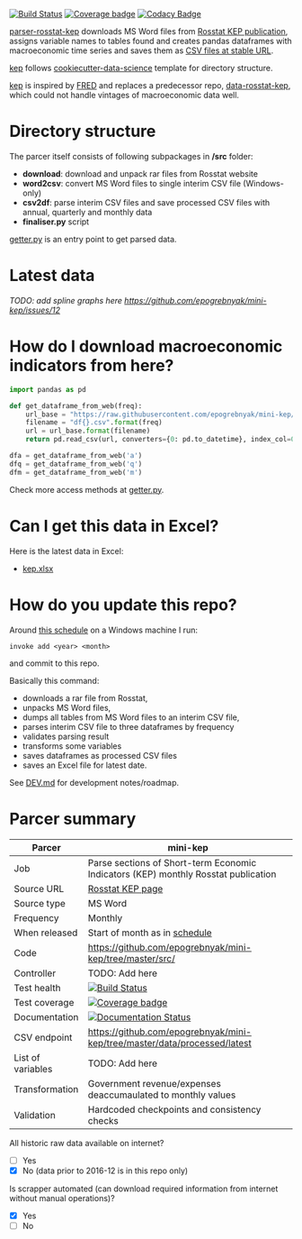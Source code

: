 [![Build Status](https://travis-ci.org/mini-kep/parser-rosstat-kep.svg?branch=master)](https://travis-ci.org/mini-kep/parser-rosstat-kep)
[![Coverage badge](https://codecov.io/gh/mini-kep/parser-rosstat-kep/branch/master/graphs/badge.svg)](https://codecov.io/gh/mini-kep/parser-rosstat-kep)
[![Codacy Badge](https://api.codacy.com/project/badge/Grade/8a467743314641b4a22b66b327834367)](https://www.codacy.com/app/epogrebnyak/mini-kep?utm_source=github.com&amp;utm_medium=referral&amp;utm_content=epogrebnyak/mini-kep&amp;utm_campaign=Badge_Grade)

           
[parser-rosstat-kep][kep] downloads MS Word files from [Rosstat KEP publication][Rosstat], 
assigns variable names to tables found and creates pandas dataframes with 
macroeconomic time series and saves them as [CSV files at stable URL][backend]. 

  [kep]: https://github.com/mini-kep/parser-rosstat-kep
  [Rosstat]: http://www.gks.ru/wps/wcm/connect/rosstat_main/rosstat/ru/statistics/publications/catalog/doc_1140080765391
  [backend]: https://github.com/mini-kep/parser-rosstat-kep/tree/master/data/processed/latest

[kep] follows [cookiecutter-data-science](https://github.com/drivendata/cookiecutter-data-science) template for 
directory structure. 

[kep] is inspired by [FRED](https://fred.stlouisfed.org/) and replaces a predecessor repo,
[data-rosstat-kep](https://github.com/epogrebnyak/data-rosstat-kep), which could not handle vintages of
macroeconomic data well. 

# Directory structure

The parcer itself consists of following subpackages in **/src** folder:
   - **download**: download and unpack rar files from Rosstat website
   - **word2csv**: convert MS Word files to single interim CSV file (Windows-only)
   - **csv2df**: parse interim CSV files and save processed CSV files with annual, quarterly and monthly data
   - **finaliser.py** script

[getter.py](https://github.com/mini-kep/parser-rosstat-kep/blob/master/src/getter.py) 
is an entry point to get parsed data.
   

# Latest data

*TODO: add spline graphs here <https://github.com/epogrebnyak/mini-kep/issues/12>*


# How do I download macroeconomic indicators from here?

```python
import pandas as pd

def get_dataframe_from_web(freq):
    url_base = "https://raw.githubusercontent.com/epogrebnyak/mini-kep/master/data/processed/latest/{}"
    filename = "df{}.csv".format(freq)
    url = url_base.format(filename)
    return pd.read_csv(url, converters={0: pd.to_datetime}, index_col=0)

dfa = get_dataframe_from_web('a')
dfq = get_dataframe_from_web('q')
dfm = get_dataframe_from_web('m')
```

Check more access methods at
[getter.py](https://github.com/epogrebnyak/mini-kep/blob/dev/src/getter.py).


# Can I get this data in Excel?

 Here is the latest data in Excel: 
 
 - [kep.xlsx](https://github.com/epogrebnyak/mini-kep/blob/master/output/kep.xlsx?raw=true)
  
# How do you update this repo?

Around [this schedule](http://www.gks.ru/gis/images/graf-oper2017.htm) on a Windows machine I run:   

```
invoke add <year> <month>
```

and commit to this repo.

Basically this command:
- downloads a rar file from Rosstat, 
- unpacks MS Word files, 
- dumps all tables from MS Word files to an interim CSV file, 
- parses interim CSV file to three dataframes by frequency 
- validates parsing result
- transforms some variables
- saves dataframes as processed CSV files
- saves an Excel file for latest date.


See [DEV.md](https://github.com/epogrebnyak/mini-kep/blob/master/DEV.md) for development notes/roadmap. 


# Parcer summary

Parcer              |  mini-kep 
--------------------|----------------------------------------
Job                 |  Parse sections of Short-term Economic Indicators (KEP) monthly Rosstat publication 
Source URL          |  [Rosstat KEP page](http://www.gks.ru/wps/wcm/connect/rosstat_main/rosstat/ru/statistics/publications/catalog/doc_1140080765391)
Source type         |  MS Word  <!-- Word, Excel, CSV, HTML, XML, API, other -->
Frequency           |  Monthly
When released       |  Start of month as in [schedule](http://www.gks.ru/gis/images/graf-oper2017.htm) 
Code                | <https://github.com/epogrebnyak/mini-kep/tree/master/src/>
Controller          |  TODO: Add here
Test health         | [![Build Status](https://travis-ci.org/epogrebnyak/mini-kep.svg?branch=master)](https://travis-ci.org/epogrebnyak/mini-kep)
Test coverage       |  [![Coverage badge](https://codecov.io/gh/epogrebnyak/mini-kep/branch/master/graphs/badge.svg)](https://codecov.io/gh/epogrebnyak/mini-kep)
Documentation       |  [![Documentation Status](https://readthedocs.org/projects/mini-kep-parcer-for-rosstat-kep-publication/badge/?version=latest)](http://mini-kep-parcer-for-rosstat-kep-publication.readthedocs.io/en/latest/?badge=latest)
CSV endpoint        | <https://github.com/epogrebnyak/mini-kep/tree/master/data/processed/latest>
List of variables   |  TODO: Add here
Transformation      |  Government revenue/expenses deaccumaulated to monthly values 
Validation          |  Hardcoded checkpoints and consistency checks 


All historic raw data available on internet? 
- [ ] Yes
- [x] No (data prior to 2016-12 is in this repo only)  

Is scrapper automated (can download required information from internet  without manual operations)? 
- [x] Yes
- [ ] No 
